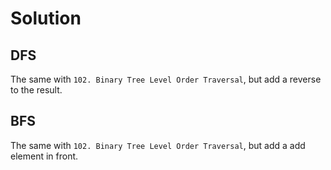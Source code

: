 # Solution
## DFS
The same with `102. Binary Tree Level Order Traversal`, but add a reverse to the result.
## BFS
The same with `102. Binary Tree Level Order Traversal`, but add a add element in front.
